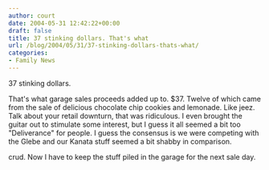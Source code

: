 ```yaml
---
author: court
date: 2004-05-31 12:42:22+00:00
draft: false
title: 37 stinking dollars. That's what
url: /blog/2004/05/31/37-stinking-dollars-thats-what/
categories:
- Family News
---
```


37 stinking dollars.

That's what garage sales proceeds added up to.  $37.  Twelve of which came from the sale of delicious chocolate chip cookies and lemonade.  Like jeez.  Talk about your retail downturn, that was ridiculous.  I even brought the guitar out to stimulate some interest, but I guess it all seemed a bit too "Deliverance" for people.  I guess the consensus is we were competing with the Glebe and our Kanata stuff seemed a bit shabby in comparison.

crud.  Now I have to keep the stuff piled in the garage for the next sale day.
